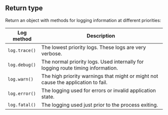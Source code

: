 ## Return type

Return an object with methods for logging information at different priorities:

| Log method    | Description                                                                    |
| ------------- | ------------------------------------------------------------------------------ |
| `log.trace()` | The lowest priority logs. These logs are very verbose.                          |
| `log.debug()` | The normal priority logs. Used internally for logging route timing information. |
| `log.warn()`  | The high priority warnings that might or might not cause the application to fail.  |
| `log.error()` | The logging used for errors or invalid application state.                     |
| `log.fatal()` | The logging used just prior to the process exiting.                           |
